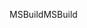 <span data-ttu-id="e7ad0-101">MSBuild</span><span class="sxs-lookup"><span data-stu-id="e7ad0-101">MSBuild</span></span>